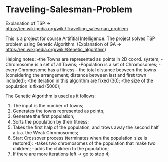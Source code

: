 # Traveling-Salesman-Problem

Explanation of TSP -> https://en.wikipedia.org/wiki/Travelling_salesman_problem

This is a project for course Artifitial Intelligence. 
The project solves TSP problem using Genetic Algorithm.
(Explanation of GA -> https://en.wikipedia.org/wiki/Genetic_algorithm)

Helping notes:
  -the Towns are represented as points in 2D coord. system;
  -Chromosome is a set of all Towns;
  -Population is a set of Chromosomes;
  -every Chromosome has a fitness - the total distance between the towns (considering the arrangement; distance between last and first town included);
  -the iteration in this algorithm are fixed (30);
  -the size of the population is fixed (5000);

The Genetic Algorithm is used as it follows:
 1. The input is the number of towns;
 2. Generates the towns represented as points;
 3. Generate the first population;
 4. Sorts the population by their fitness;
 5. Takes the first halp of the population, and trows away the second half a.k.a. the Weak Chromosomes;
 6. Start Crossover process (terminates when the population size is restored):
    -takes two chromosomes of the population that make two children;
    -adds the children to the population;
 7. If there are more iterations left -> go to step 4;
 
